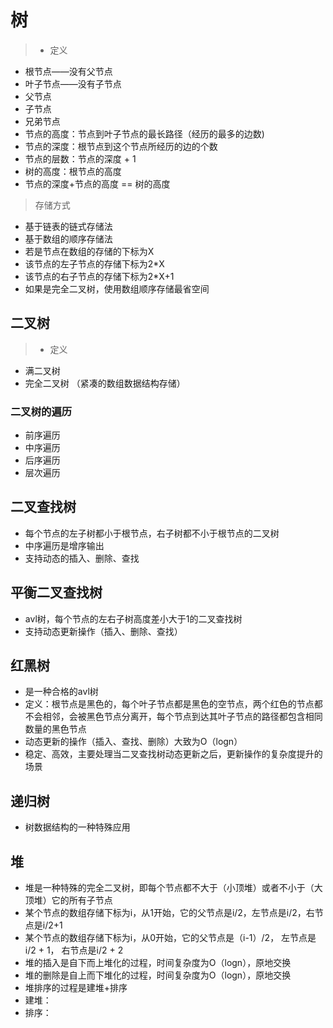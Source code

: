 # 树
> - 定义
 - 根节点——没有父节点
 - 叶子节点——没有子节点
 - 父节点
 - 子节点
 - 兄弟节点
 - 节点的高度：节点到叶子节点的最长路径（经历的最多的边数)
 - 节点的深度：根节点到这个节点所经历的边的个数
 - 节点的层数：节点的深度 + 1
 - 树的高度：根节点的高度
 - 节点的深度+节点的高度 == 树的高度
> 存储方式
  - 基于链表的链式存储法
  - 基于数组的顺序存储法
   - 若是节点在数组的存储的下标为X
   - 该节点的左子节点的存储下标为2*X
   - 该节点的右子节点的存储下标为2*X+1
   - 如果是完全二叉树，使用数组顺序存储最省空间

## 二叉树
> - 定义
   - 满二叉树
   - 完全二叉树 （紧凑的数组数据结构存储）

### 二叉树的遍历
- 前序遍历
- 中序遍历
- 后序遍历
- 层次遍历

## 二叉查找树
- 每个节点的左子树都小于根节点，右子树都不小于根节点的二叉树
- 中序遍历是增序输出
- 支持动态的插入、删除、查找

## 平衡二叉查找树
- avl树，每个节点的左右子树高度差小大于1的二叉查找树
- 支持动态更新操作（插入、删除、查找）

## 红黑树
- 是一种合格的avl树
- 定义：根节点是黑色的，每个叶子节点都是黑色的空节点，两个红色的节点都不会相邻，会被黑色节点分离开，每个节点到达其叶子节点的路径都包含相同数量的黑色节点
- 动态更新的操作（插入、查找、删除）大致为O（logn）
- 稳定、高效，主要处理当二叉查找树动态更新之后，更新操作的复杂度提升的场景

## 递归树
- 树数据结构的一种特殊应用

## 堆
- 堆是一种特殊的完全二叉树，即每个节点都不大于（小顶堆）或者不小于（大顶堆）它的所有子节点
- 某个节点的数组存储下标为i，从1开始，它的父节点是i/2，左节点是i/2，右节点是i/2+1
- 某个节点的数组存储下标为i，从0开始，它的父节点是（i-1）/2， 左节点是i/2 + 1， 右节点是i/2 + 2
- 堆的插入是自下而上堆化的过程，时间复杂度为O（logn），原地交换
- 堆的删除是自上而下堆化的过程，时间复杂度为O（logn），原地交换
- 堆排序的过程是建堆+排序
 - 建堆：
 - 排序：

